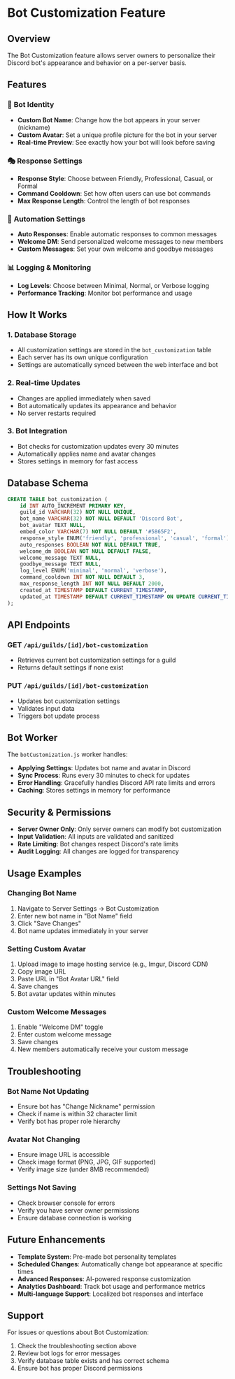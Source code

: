 # Bot Customization Feature

## Overview
The Bot Customization feature allows server owners to personalize their Discord bot's appearance and behavior on a per-server basis.

## Features

### 🎨 **Bot Identity**
- **Custom Bot Name**: Change how the bot appears in your server (nickname)
- **Custom Avatar**: Set a unique profile picture for the bot in your server
- **Real-time Preview**: See exactly how your bot will look before saving

### 🎭 **Response Settings**
- **Response Style**: Choose between Friendly, Professional, Casual, or Formal
- **Command Cooldown**: Set how often users can use bot commands
- **Max Response Length**: Control the length of bot responses

### 🤖 **Automation Settings**
- **Auto Responses**: Enable automatic responses to common messages
- **Welcome DM**: Send personalized welcome messages to new members
- **Custom Messages**: Set your own welcome and goodbye messages

### 📊 **Logging & Monitoring**
- **Log Levels**: Choose between Minimal, Normal, or Verbose logging
- **Performance Tracking**: Monitor bot performance and usage

## How It Works

### 1. **Database Storage**
- All customization settings are stored in the `bot_customization` table
- Each server has its own unique configuration
- Settings are automatically synced between the web interface and bot

### 2. **Real-time Updates**
- Changes are applied immediately when saved
- Bot automatically updates its appearance and behavior
- No server restarts required

### 3. **Bot Integration**
- Bot checks for customization updates every 30 minutes
- Automatically applies name and avatar changes
- Stores settings in memory for fast access

## Database Schema

```sql
CREATE TABLE bot_customization (
    id INT AUTO_INCREMENT PRIMARY KEY,
    guild_id VARCHAR(32) NOT NULL UNIQUE,
    bot_name VARCHAR(32) NOT NULL DEFAULT 'Discord Bot',
    bot_avatar TEXT NULL,
    embed_color VARCHAR(7) NOT NULL DEFAULT '#5865F2',
    response_style ENUM('friendly', 'professional', 'casual', 'formal'),
    auto_responses BOOLEAN NOT NULL DEFAULT TRUE,
    welcome_dm BOOLEAN NOT NULL DEFAULT FALSE,
    welcome_message TEXT NULL,
    goodbye_message TEXT NULL,
    log_level ENUM('minimal', 'normal', 'verbose'),
    command_cooldown INT NOT NULL DEFAULT 3,
    max_response_length INT NOT NULL DEFAULT 2000,
    created_at TIMESTAMP DEFAULT CURRENT_TIMESTAMP,
    updated_at TIMESTAMP DEFAULT CURRENT_TIMESTAMP ON UPDATE CURRENT_TIMESTAMP
);
```

## API Endpoints

### GET `/api/guilds/[id]/bot-customization`
- Retrieves current bot customization settings for a guild
- Returns default settings if none exist

### PUT `/api/guilds/[id]/bot-customization`
- Updates bot customization settings
- Validates input data
- Triggers bot update process

## Bot Worker

The `botCustomization.js` worker handles:
- **Applying Settings**: Updates bot name and avatar in Discord
- **Sync Process**: Runs every 30 minutes to check for updates
- **Error Handling**: Gracefully handles Discord API rate limits and errors
- **Caching**: Stores settings in memory for performance

## Security & Permissions

- **Server Owner Only**: Only server owners can modify bot customization
- **Input Validation**: All inputs are validated and sanitized
- **Rate Limiting**: Bot changes respect Discord's rate limits
- **Audit Logging**: All changes are logged for transparency

## Usage Examples

### Changing Bot Name
1. Navigate to Server Settings → Bot Customization
2. Enter new bot name in "Bot Name" field
3. Click "Save Changes"
4. Bot name updates immediately in your server

### Setting Custom Avatar
1. Upload image to image hosting service (e.g., Imgur, Discord CDN)
2. Copy image URL
3. Paste URL in "Bot Avatar URL" field
4. Save changes
5. Bot avatar updates within minutes

### Custom Welcome Messages
1. Enable "Welcome DM" toggle
2. Enter custom welcome message
3. Save changes
4. New members automatically receive your custom message

## Troubleshooting

### Bot Name Not Updating
- Ensure bot has "Change Nickname" permission
- Check if name is within 32 character limit
- Verify bot has proper role hierarchy

### Avatar Not Changing
- Ensure image URL is accessible
- Check image format (PNG, JPG, GIF supported)
- Verify image size (under 8MB recommended)

### Settings Not Saving
- Check browser console for errors
- Verify you have server owner permissions
- Ensure database connection is working

## Future Enhancements

- **Template System**: Pre-made bot personality templates
- **Scheduled Changes**: Automatically change bot appearance at specific times
- **Advanced Responses**: AI-powered response customization
- **Analytics Dashboard**: Track bot usage and performance metrics
- **Multi-language Support**: Localized bot responses and interface

## Support

For issues or questions about Bot Customization:
1. Check the troubleshooting section above
2. Review bot logs for error messages
3. Verify database table exists and has correct schema
4. Ensure bot has proper Discord permissions
